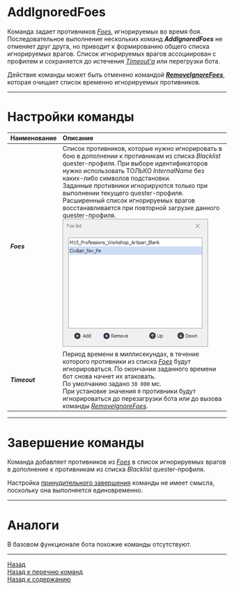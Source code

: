 # **AddIgnoredFoes**

Команда задает противников [*Foes*](#ref-Foes), игнорируемых во время боя.<br/>
Последовательное выполнение нескольких команд ***AddIgnoredFoes*** не отменяет друг друга, но приводит к формированию общего списка игнорируемых врагов.
Список игнорируемых врагов ассоциирован с профилем и сохраняется до истечения [*Timeout'a*](#ref-Timeout) или перегрузки бота.

Действие команды может быть отменено командой [***RemoveIgnoreFoes***](RemoveIgnoredFoes-RU.md), которая очищает список временно игнорируемых противников.

---

# **Настройки команды**

| **Наименование** | **Описание** 
|:-----------------|:-------------
|<a name ="ref-Foes">***Foes***</a> | Список противников, которые нужно игнорировать в бою в дополнении к противникам из списка *Blacklist* quester-профиля. При выборе идентификаторов нужно использовать ТОЛЬКО *InternalName* без каких-либо символов подстановки.<br/> Заданные противники игнорируются только при выполнении текущего  quester-профиля. Расширенный список игнорируемых врагов восстанавливается при повторной загрузке данного  quester-профиля.<br/> ![Список игнорируемых врагов](img/IgnoredFoeList.PNG)
|<a name ="ref-Timeout">***Timeout***</a> | Период времени в миллисекундах, в течение которого противники из списка [*Foes*](#ref-Foes) будут игнорироваться. По окончании заданного времени бот снова начнет их атаковать. <br/> По умолчанию задано ``30 000`` мс.<br/> При установке значения ``0`` противники будут игнорироваться до перезагрузки бота или до вызова команды [*RemoveIgnoreFoes*](./RemoveIgnoredFoes-RU.md).

---

# **Завершение команды**

Команда добавляет противников из [*Foes*](#ref-Foes) в список игнорируемых врагов в дополнение к противникам из списка *Blacklist* quester-профиля.

Настройка [принудительного завершения](ForcedQuesterActionTermination-RU.md) команды не имеет смысла, поскольку она выполняется единовременно.

---

# **Аналоги**
В базовом функционале бота похожие команды отсутствуют.

---

<a href="javascript:history.back()">Назад</a>  
[Назад к перечню команд](../EntityTools-QuesterExtensions-RU.md#Команды)  
[Назад к содержанию](../../index.md)
